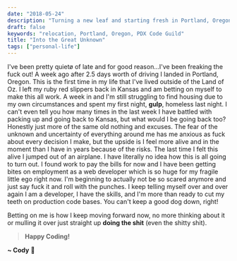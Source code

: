 ```yaml
---
date: "2018-05-24"
description: "Turning a new leaf and starting fresh in Portland, Oregon."
draft: false
keywords: "relocation, Portland, Oregon, PDX Code Guild"
title: "Into the Great Unknown"
tags: ["personal-life"]
---
```


I've been pretty quietø of late and for good reason…I've been freaking the fuck out! A week ago after 2.5 days worth of driving I landed in Portland, Oregon. This is the first time in my life that I've lived outside of the Land of Oz. I left my ruby red slippers back in Kansas and am betting on myself to make this all work. A week in and I'm still struggling to find housing due to my own circumstances and spent my first night, **gulp**, homeless last night. I can't even tell you how many times in the last week I have battled with packing up and going back to Kansas, but what would I be going back too? Honestly just more of the same old nothing and excuses. The fear of the unknown and uncertainty of everything around me has me anxious as fuck about every decision I make, but the upside is I feel more alive and in the moment than I have in years because of the risks. The last time I felt this alive I jumped out of an airplane. I have literally no idea how this is all going to turn out. I found work to pay the bills for now and I have been getting bites on employment as a web developer which is so huge for my fragile little ego right now. I'm beginning to actually not be so scared anymore and just say fuck it and roll with the punches. I keep telling myself over and over again I am a developer, I have the skills, and I'm more than ready to cut my teeth on production code bases. You can't keep a good dog down, right!

Betting on me is how I keep moving forward now, no more thinking about it or mulling it over just straight up **doing the shit** (even the shitty shit).

<!-- End of Post -->

> **Happy Coding!**

**~ Cody** :rocket:
